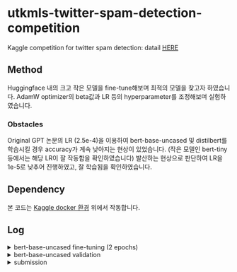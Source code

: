 # utkmls-twitter-spam-detection-competition
Kaggle competition for twitter spam detection: datail [HERE](https://www.kaggle.com/competitions/utkmls-twitter-spam-detection-competition/overview)

## Method
Huggingface 내의 크고 작은 모델을 fine-tune해보며 최적의 모델을 찾고자 하였습니다.
AdamW optimizer의 beta값과 LR 등의 hyperparameter를 조정해보며 실험하였습니다.

### Obstacles
Original GPT 논문의 LR (2.5e-4)을 이용하여 bert-base-uncased 및 distilbert를 학습시킬 경우 accuracy가 계속 낮아지는 현상이 있었습니다.
(작은 모델인 bert-tiny등에서는 해당 LR이 잘 작동함을 확인하였습니다)
발산하는 현상으로 판단하여 LR을 1e-5로 낮추어 진행하였고, 잘 학습됨을 확인하였습니다.

## Dependency
본 코드는 [Kaggle docker 환경](https://github.com/kaggle/docker-python) 위에서 작동합니다.

## Log
<details>
<summary>bert-base-uncased fine-tuning (2 epochs)</summary>
<div markdown="1">

<img width="644" alt="스크린샷 2023-03-28 오후 11 15 37" src="https://user-images.githubusercontent.com/78554126/228274080-6b309f9f-141a-4899-84d9-f7366e6cce32.png">
  
<img width="715" alt="스크린샷 2023-03-28 오후 11 31 52" src="https://user-images.githubusercontent.com/78554126/228274288-b2685a8a-a85a-4057-b23a-6c6c45029afd.png">

</div>
</details>

<details>
<summary>bert-base-uncased validation</summary>
<div markdown="1">

<img width="495" alt="스크린샷 2023-03-28 오후 11 31 59" src="https://user-images.githubusercontent.com/78554126/228274871-e2fcd061-603e-497d-a6a1-a45f305b88c6.png">

</div>
</details>

</div>
</details>

<details>
<summary>submission</summary>
<div markdown="1">

<img width="1111" alt="스크린샷 2023-03-28 오후 11 34 40" src="https://user-images.githubusercontent.com/78554126/228275110-203d3a01-bca6-457a-9b9a-17c98098aa10.png">

</div>
</details>

